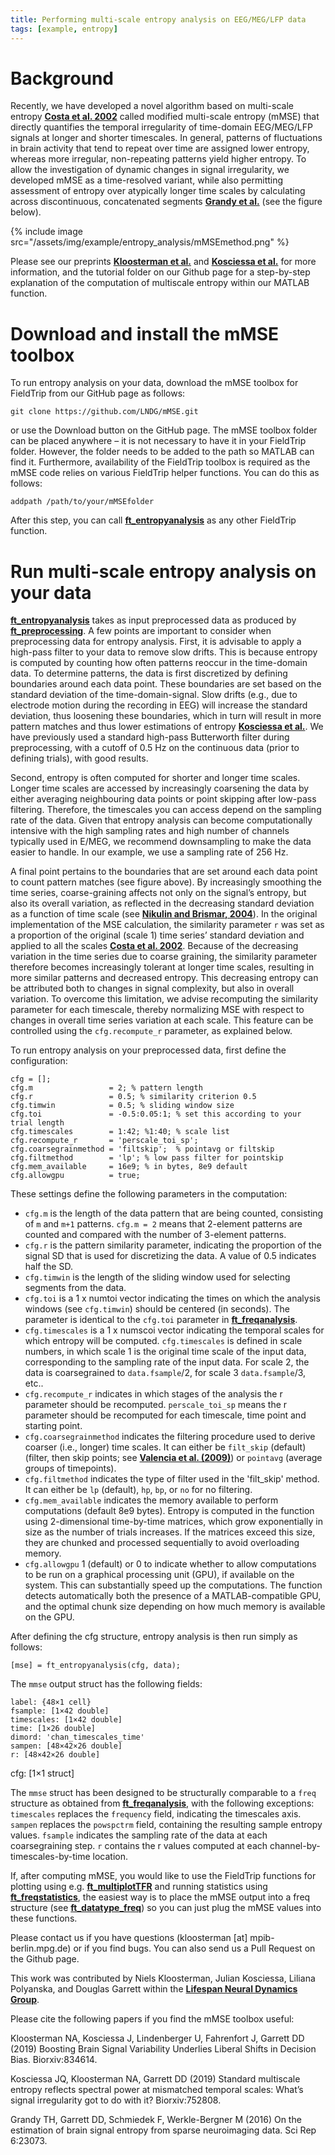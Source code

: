 ```yaml
---
title: Performing multi-scale entropy analysis on EEG/MEG/LFP data 
tags: [example, entropy]
---
```


# Background

Recently, we have developed a novel algorithm based on multi-scale entropy **[Costa et al. 2002](https://doi.org/10.1103/PhysRevLett.89.068102)** called modified multi-scale entropy (mMSE) that directly quantifies the temporal irregularity of time-domain EEG/MEG/LFP signals at longer and shorter timescales. In general, patterns of fluctuations in brain activity that tend to repeat over time are assigned lower entropy, whereas more irregular, non-repeating patterns yield higher entropy. To allow the investigation of dynamic changes in signal irregularity, we developed mMSE as a time-resolved variant, while also permitting assessment of entropy over atypically longer time scales by calculating across discontinuous, concatenated segments **[Grandy et al.](https://doi.org/10.1038/srep23073)** (see the figure below). 

{% include image src="/assets/img/example/entropy_analysis/mMSEmethod.png" %}
 
Please see our preprints **[Kloosterman et al.](https://doi.org/10.1101/834614)** and **[Kosciessa et al.](https://doi.org/10.1101/752808)** for more information, and the tutorial folder on our Github page for a step-by-step explanation of the computation of multiscale entropy within our MATLAB function.

# Download and install the mMSE toolbox

To run entropy analysis on your data, download the mMSE toolbox for FieldTrip from our GitHub page as follows:
	
	git clone https://github.com/LNDG/mMSE.git

or use the Download button on the GitHub page. The mMSE toolbox folder can be placed anywhere – it is not necessary to have it in your FieldTrip folder. However, the folder needs to be added to the path so MATLAB can find it. Furthermore, availability of the FieldTrip toolbox is required as the mMSE code relies on various FieldTrip helper functions. You can do this as follows:

	addpath /path/to/your/mMSEfolder

After this step, you can call **[ft_entropyanalysis](https://github.com/LNDG/mMSE/blob/master/ft_entropyanalysis.m)** as any other FieldTrip function.

# Run multi-scale entropy analysis on your data

**[ft_entropyanalysis](https://github.com/LNDG/mMSE/blob/master/ft_entropyanalysis.m)** takes as input preprocessed data as produced by **[ft_preprocessing](/reference/ft_preprocessing)**. A few points are important to consider when preprocessing data for entropy analysis. First, it is advisable to apply a high-pass filter to your data to remove slow drifts. This is because entropy is computed by counting how often patterns reoccur in the time-domain data. To determine patterns, the data is first discretized by defining boundaries around each data point. These boundaries are set based on the standard deviation of the time-domain-signal. Slow drifts (e.g., due to electrode motion during the recording in EEG) will increase the standard deviation, thus loosening these boundaries, which in turn will result in more pattern matches and thus lower estimations of entropy **[Kosciessa et al.](https://doi.org/10.1101/752808)**. We have previously used a standard high-pass Butterworth filter during preprocessing, with a cutoff of 0.5 Hz on the continuous data (prior to defining trials), with good results. 

Second, entropy is often computed for shorter and longer time scales. Longer time scales are accessed by increasingly coarsening the data by either averaging neighbouring data points or point skipping after low-pass filtering. Therefore, the timescales you can access depend on the sampling rate of the data. Given that entropy analysis can become computationally  intensive with the high sampling rates and high number of channels typically used in E/MEG, we recommend downsampling to make the data easier to handle. In our example, we use a sampling rate of 256 Hz.

A final point pertains to the boundaries that are set around each data point to count pattern matches (see figure above). By increasingly smoothing the time series, coarse-graining affects not only on the signal’s entropy, but also its overall variation, as reflected in the decreasing standard deviation as a function of time scale (see **[Nikulin and Brismar, 2004](https://doi.org/10.1103/PhysRevLett.92.089803)**). In the original implementation of the MSE calculation, the similarity parameter `r` was set as a proportion of the original (scale 1) time series’ standard deviation and applied to all the scales **[Costa et al. 2002](https://doi.org/10.1103/PhysRevLett.89.068102)**. Because of the decreasing variation in the time series due to coarse graining, the similarity parameter therefore becomes increasingly tolerant at longer time scales, resulting in more similar patterns and decreased entropy. This decreasing entropy can be attributed both to changes in signal complexity, but also in overall variation. To overcome this limitation, we advise recomputing the similarity parameter for each timescale, thereby normalizing MSE with respect to changes in overall time series variation at each scale. This feature can be controlled using the `cfg.recompute_r` parameter, as explained below.

To run entropy analysis on your preprocessed data, first define the configuration:

	cfg = [];
	cfg.m                 = 2; % pattern length
	cfg.r                 = 0.5; % similarity criterion 0.5
	cfg.timwin            = 0.5; % sliding window size
	cfg.toi               = -0.5:0.05:1; % set this according to your trial length
	cfg.timescales        = 1:42; %1:40; % scale list
	cfg.recompute_r       = 'perscale_toi_sp';  
	cfg.coarsegrainmethod = 'filtskip';  % pointavg or filtskip
	cfg.filtmethod        = 'lp'; % low pass filter for pointskip 
	cfg.mem_available     = 16e9; % in bytes, 8e9 default
	cfg.allowgpu          = true;

These settings define the following parameters in the computation: 
- `cfg.m` is the length of the data pattern that are being counted, consisting of `m` and `m+1` patterns. `cfg.m = 2` means that 2-element patterns are counted and compared with the number of 3-element patterns.
- `cfg.r` is the pattern similarity parameter, indicating the proportion of the signal SD that is used for discretizing the data. A value of 0.5 indicates half the SD.
- `cfg.timwin` is the length of the sliding window used for selecting segments from the data.
- `cfg.toi` is a 1 x numtoi vector indicating the times on which the analysis windows (see `cfg.timwin`) should be centered (in seconds). The parameter is identical to the `cfg.toi` parameter in **[ft_freqanalysis](/reference/ft_freqanalysis)**.
- `cfg.timescales` is a 1 x numscoi vector indicating the temporal scales for which entropy will be computed. `cfg.timescales` is defined in scale numbers, in which scale 1 is the original time scale of the input data, corresponding to the sampling rate of the input data. For scale 2, the data is coarsegrained to `data.fsample`/2, for scale 3 `data.fsample`/3, etc..
- `cfg.recompute_r` indicates in which stages of the analysis the r parameter should be recomputed. `perscale_toi_sp` means the r parameter should be recomputed for each timescale, time point and starting point. 
- `cfg.coarsegrainmethod` indicates the filtering procedure used to derive coarser (i.e., longer) time scales. It can either be `filt_skip` (default) (filter, then skip points; see **[Valencia et al. (2009)](https://doi.org/10.1109/tbme.2009.2021986)**) or `pointavg` (average groups of timepoints). 
- `cfg.filtmethod` indicates the type of filter used in the 'filt_skip' method. It can either be `lp` (default), `hp`, `bp`, or `no` for no filtering.  
- `cfg.mem_available` indicates the memory available to perform computations (default 8e9 bytes). Entropy is computed in the function using 2-dimensional time-by-time matrices, which grow exponentially in size as the number of trials increases. If the matrices exceed this size, they are chunked and processed sequentially to avoid overloading memory.
- `cfg.allowgpu` 1 (default) or 0 to indicate whether to allow computations to be run on a graphical processing unit (GPU), if available on the system. This can substantially speed up the computations. The function detects automatically both the presence of a MATLAB-compatible GPU, and the optimal chunk size depending on how much memory is available on the GPU. 

After defining the cfg structure, entropy analysis is then run simply as follows:

	[mse] = ft_entropyanalysis(cfg, data);

The `mmse` output struct has the following fields:

	label: {48×1 cell}
	fsample: [1×42 double]
	timescales: [1×42 double]
	time: [1×26 double]
	dimord: 'chan_timescales_time'
	sampen: [48×42×26 double]
	r: [48×42×26 double]  
cfg: [1×1 struct]

The `mmse` struct has been designed to be structurally comparable to a `freq` structure as obtained from **[ft_freqanalysis](/reference/ft_freqanalysis)**, with the following exceptions: `timescales` replaces the `frequency` field, indicating the timescales axis. `sampen` replaces the `powspctrm` field, containing the resulting sample entropy values. `fsample` indicates the sampling rate of the data at each coarsegraining step. `r` contains the r values computed at each channel-by-timescales-by-time location.

If, after computing mMSE, you would like to use the FieldTrip functions for plotting using e.g. **[ft_multiplotTFR](/reference/ft_multiplotTFR)** and running statistics using **[ft_freqstatistics](/reference/ft_freqstatistics)**, the easiest way is to place the mMSE output into a freq structure (see **[ft_datatype_freq](/reference/ft_datatype_freq)**) so you can just plug the mMSE values into these functions.

Please contact us if you have questions (kloosterman [at] mpib-berlin.mpg.de) or if you find bugs. You can also send us a Pull Request on the Github page.

This work was contributed by Niels Kloosterman, Julian Kosciessa, Liliana Polyanska, and Douglas Garrett within the **[Lifespan Neural Dynamics Group]( https://github.com/LNDG)**.

Please cite the following papers if you find the mMSE toolbox useful:

Kloosterman NA, Kosciessa J, Lindenberger U, Fahrenfort J, Garrett DD (2019) Boosting Brain Signal Variability Underlies Liberal Shifts in Decision Bias. Biorxiv:834614. 

Kosciessa JQ, Kloosterman NA, Garrett DD (2019) Standard multiscale entropy reflects spectral power at mismatched temporal scales: What’s signal irregularity got to do with it? Biorxiv:752808. 

Grandy TH, Garrett DD, Schmiedek F, Werkle-Bergner M (2016) On the estimation of brain signal entropy from sparse neuroimaging data. Sci Rep 6:23073. 

